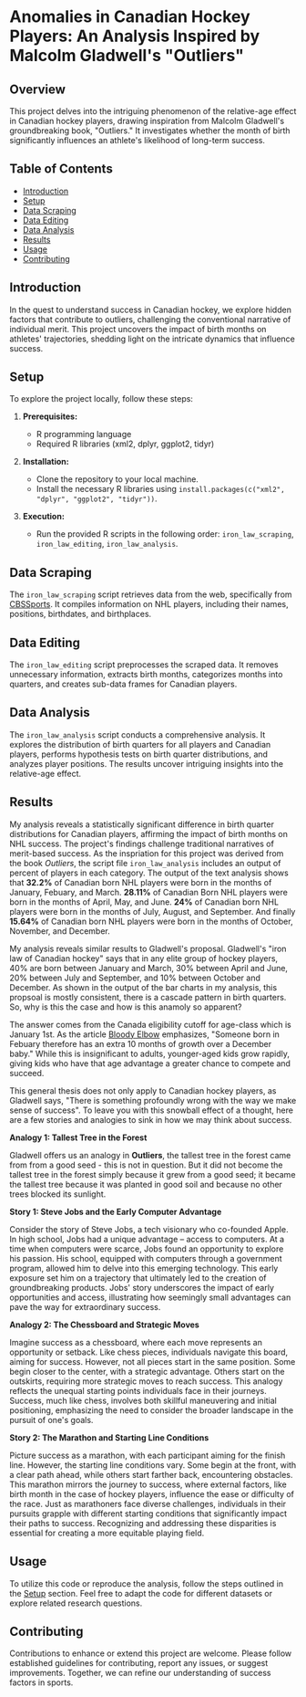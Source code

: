 # Anomalies in Canadian Hockey Players: An Analysis Inspired by Malcolm Gladwell's "Outliers"

## Overview

This project delves into the intriguing phenomenon of the relative-age effect in Canadian hockey players, drawing inspiration from Malcolm Gladwell's groundbreaking book, "Outliers." It investigates whether the month of birth significantly influences an athlete's likelihood of long-term success.

## Table of Contents

- [Introduction](#introduction)
- [Setup](#setup)
- [Data Scraping](#data-scraping)
- [Data Editing](#data-editing)
- [Data Analysis](#data-analysis)
- [Results](#results)
- [Usage](#usage)
- [Contributing](#contributing)

## Introduction

In the quest to understand success in Canadian hockey, we explore hidden factors that contribute to outliers, challenging the conventional narrative of individual merit. This project uncovers the impact of birth months on athletes' trajectories, shedding light on the intricate dynamics that influence success.

## Setup

To explore the project locally, follow these steps:

1. **Prerequisites:**
   - R programming language
   - Required R libraries (xml2, dplyr, ggplot2, tidyr)

2. **Installation:**
   - Clone the repository to your local machine.
   - Install the necessary R libraries using `install.packages(c("xml2", "dplyr", "ggplot2", "tidyr"))`.

3. **Execution:**
   - Run the provided R scripts in the following order: `iron_law_scraping`, `iron_law_editing`, `iron_law_analysis`.

## Data Scraping

The `iron_law_scraping` script retrieves data from the web, specifically from [CBSSports](https://www.cbssports.com/nhl/teams/). It compiles information on NHL players, including their names, positions, birthdates, and birthplaces.

## Data Editing

The `iron_law_editing` script preprocesses the scraped data. It removes unnecessary information, extracts birth months, categorizes months into quarters, and creates sub-data frames for Canadian players.

## Data Analysis

The `iron_law_analysis` script conducts a comprehensive analysis. It explores the distribution of birth quarters for all players and Canadian players, performs hypothesis tests on birth quarter distributions, and analyzes player positions. The results uncover intriguing insights into the relative-age effect.

## Results

My analysis reveals a statistically significant difference in birth quarter distributions for Canadian players, affirming the impact of birth months on NHL success. The project's findings challenge traditional narratives of merit-based success. As the inspriation for this project was derived from the book _Outliers_, the script file `iron_law_analysis` includes an output of percent of players in each category. The output of the text analysis shows that **32.2%** of Canadian born NHL players were born in the months of January, Febuary, and March. **28.11%** of Canadian Born NHL players were born in the months of April, May, and June. **24%** of Canadian born NHL players were born in the months of July, August, and September. And finally **15.64%** of Canadian born NHL players were born in the months of October, November, and December.

My analysis reveals similar results to Gladwell's proposal. Gladwell's "iron law of Canadian hockey" says that in any elite group of hockey players, 40% are born between January and March, 30% between April and June, 20% between July and September, and 10% between October and December. As shown in the output of the bar charts in my analysis, this propsoal is mostly consistent, there is a cascade pattern in birth quarters. So, why is this the case and how is this anamoly so apparent? 

The answer comes from the Canada eligibility cutoff for age-class which is January 1st. As the article [Bloody Elbow](https://bloodyelbow.com/2012/01/04/out-liar-what-malcolm-gladwell-gets-wrong-about-the-relative-age/) emphasizes, "Someone born in Febuary therefore has an extra 10 months of growth over a December baby." While this is insignificant to adults, younger-aged kids grow rapidly, giving kids who have that age advantage a greater chance to compete and succeed.

This general thesis does not only apply to Canadian hockey players, as Gladwell says, "There is something profoundly wrong with the way we make sense of success". To leave you with this snowball effect of a thought, here are a few stories and analogies to sink in how we may think about success. 

**Analogy 1: Tallest Tree in the Forest**

Gladwell offers us an analogy in __Outliers__, the tallest tree in the forest came from from a good seed - this is not in question. But it did not become the tallest tree in the forest simply because it grew from a good seed; it became the tallest tree because it was planted in good soil and because no other trees blocked its sunlight.

**Story 1: Steve Jobs and the Early Computer Advantage**

Consider the story of Steve Jobs, a tech visionary who co-founded Apple. In high school, Jobs had a unique advantage – access to computers. At a time when computers were scarce, Jobs found an opportunity to explore his passion. His school, equipped with computers through a government program, allowed him to delve into this emerging technology. This early exposure set him on a trajectory that ultimately led to the creation of groundbreaking products. Jobs' story underscores the impact of early opportunities and access, illustrating how seemingly small advantages can pave the way for extraordinary success.

**Analogy 2: The Chessboard and Strategic Moves**

Imagine success as a chessboard, where each move represents an opportunity or setback. Like chess pieces, individuals navigate this board, aiming for success. However, not all pieces start in the same position. Some begin closer to the center, with a strategic advantage. Others start on the outskirts, requiring more strategic moves to reach success. This analogy reflects the unequal starting points individuals face in their journeys. Success, much like chess, involves both skillful maneuvering and initial positioning, emphasizing the need to consider the broader landscape in the pursuit of one's goals.

**Story 2: The Marathon and Starting Line Conditions**

Picture success as a marathon, with each participant aiming for the finish line. However, the starting line conditions vary. Some begin at the front, with a clear path ahead, while others start farther back, encountering obstacles. This marathon mirrors the journey to success, where external factors, like birth month in the case of hockey players, influence the ease or difficulty of the race. Just as marathoners face diverse challenges, individuals in their pursuits grapple with different starting conditions that significantly impact their paths to success. Recognizing and addressing these disparities is essential for creating a more equitable playing field.


## Usage

To utilize this code or reproduce the analysis, follow the steps outlined in the [Setup](#setup) section. Feel free to adapt the code for different datasets or explore related research questions.

## Contributing

Contributions to enhance or extend this project are welcome. Please follow established guidelines for contributing, report any issues, or suggest improvements. Together, we can refine our understanding of success factors in sports.
